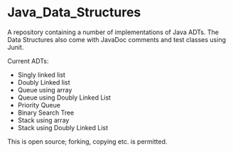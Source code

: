 # Java_Data_Structures
A repository containing a number of implementations of Java ADTs.
The Data Structures also come with JavaDoc comments and test classes using Junit.

Current ADTs:
- Singly linked list
- Doubly Linked list
- Queue using array 
- Queue using Doubly Linked List
- Priority Queue
- Binary Search Tree
- Stack using array
- Stack using Doubly Linked List

This is open source; forking, copying etc. is permitted.

